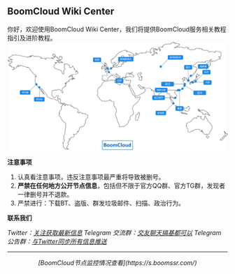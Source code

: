 ##  BoomCloud Wiki Center
你好，欢迎使用BoomCloud Wiki Center，我们将提供BoomCloud服务相关教程指引及进阶教程。
![](/assets/map.svg)

**注意事项**
1. 认真看注意事项，违反注意事项最严重将导致被删号。
2. **严禁在任何地方公开节点信息**，包括但不限于官方QQ群、官方TG群，发现者一律删号并不退款。
3. 严禁进行：下载BT、盗版、群发垃圾邮件、扫描、政治行为。

**联系我们**

<i class="fa fa-twitter" aria-hidden="true"> Twitter：[关注获取最新信息](https://twitter.com/BoomCloud_)
<i class="icon-group icon-x"> Telegram 交流群：[交友聊天搞基都可以](https://t.me/boomcloud)
<i class="icon-group icon-x"> Telegram 公告群：[与Twitter同步所有信息推送](https://t.me/boomNotice)

---

<center>[BoomCloud节点监控情况查看](https://s.boomssr.com/)</center>
